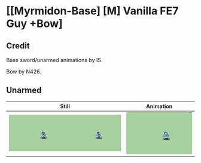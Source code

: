 # [\[Myrmidon-Base\] \[M\] Vanilla FE7 Guy +Bow]

## Credit

Base sword/unarmed animations by IS.

Bow by N426.
	
## Unarmed

| Still | Animation |
| :---: | :-------: |
| ![Unarmed still](./Unarmed_000.png) | ![Unarmed animation](./Unarmed.gif) |
